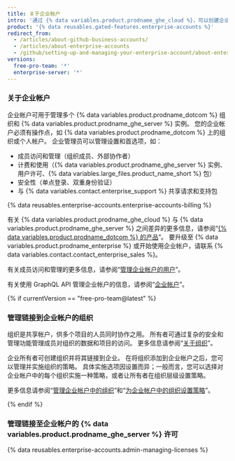 ```yaml
---
title: 关于企业帐户
intro: '通过 {% data variables.product.prodname_ghe_cloud %}，可以创建企业帐户以在组织间进行合作，同时为管理员提供单一查看和管理点。'
product: '{% data reusables.gated-features.enterprise-accounts %}'
redirect_from:
  - /articles/about-github-business-accounts/
  - /articles/about-enterprise-accounts
  - /github/setting-up-and-managing-your-enterprise-account/about-enterprise-accounts
versions:
  free-pro-team: '*'
  enterprise-server: '*'
---
```

### 关于企业帐户

企业帐户可用于管理多个 {% data variables.product.prodname_dotcom %} 组织和 {% data variables.product.prodname_ghe_server %} 实例。 您的企业帐户必须有操作点，如 {% data variables.product.prodname_dotcom %} 上的组织或个人帐户。 企业管理员可以管理设置和首选项，如：

- 成员访问和管理（组织成员、外部协作者）
- 计费和使用（{% data variables.product.prodname_ghe_server %} 实例、用户许可、{% data variables.large_files.product_name_short %} 包）
- 安全性（单点登录、双重身份验证）
- 与 {% data variables.contact.enterprise_support %} 共享请求和支持包

{% data reusables.enterprise-accounts.enterprise-accounts-billing %}

有关 {% data variables.product.prodname_ghe_cloud %} 与 {% data variables.product.prodname_ghe_server %} 之间差异的更多信息，请参阅“[{% data variables.product.prodname_dotcom %} 的产品](/articles/githubs-products)”。 要升级至 {% data variables.product.prodname_enterprise %} 或开始使用企业帐户，请联系 {% data variables.contact.contact_enterprise_sales %}。

有关成员访问和管理的更多信息，请参阅“[管理企业帐户的用户](/articles/managing-users-in-your-enterprise-account)”。

有关使用 GraphQL API 管理企业帐户的信息，请参阅“[企业帐户](/v4/guides/managing-enterprise-accounts)”。

{% if currentVersion == "free-pro-team@latest" %}

### 管理链接到企业帐户的组织

组织是共享帐户，供多个项目的人员同时协作之用。 所有者可通过复杂的安全和管理功能管理成员对组织的数据和项目的访问。 更多信息请参阅“[关于组织](/articles/about-organizations)”。

企业所有者可创建组织并将其链接到企业。 在将组织添加到企业帐户之后，您可以管理并实施组织的策略。 具体实施选项因设置而异；一般而言，您可以选择对企业帐户中的每个组织实施一种策略，或者让所有者在组织层级设置策略。

更多信息请参阅“[管理企业帐户中的组织](/articles/managing-organizations-in-your-enterprise-account)”和“[为企业帐户中的组织设置策略](/articles/setting-policies-for-organizations-in-your-enterprise-account)”。

{% endif %}

### 管理链接至企业帐户的 {% data variables.product.prodname_ghe_server %} 许可

{% data reusables.enterprise-accounts.admin-managing-licenses %}
